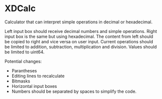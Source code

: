 # XDCalc
Calculator that can interpret simple operations in decimal or hexadecimal.

Left input box should receive decimal numbers and simple operations. Right input box is the same but using hexadecimal.
The content from left should be copied to right and vice versa on user input.
Current operations should be limited to addition, subtraction, multiplication and division.
Values should be limited to uint64.

Potential changes:
- Parantheses
- Editing lines to recalculate
- Bitmasks
- Horizontal input boxes
- Numbers should be separated by spaces to simplify the code.
